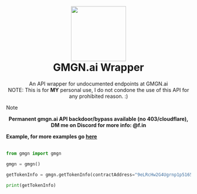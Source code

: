 <h1 align="center">
	<img src="https://gmgn.ai/static/logo/GMGNLogo.webp" width="150px"><br>
    GMGN.ai Wrapper
</h1>
<p align="center">
	An API wrapper for undocumented endpoints at GMGN.ai<br>NOTE: This is for <b>MY</b> personal use, I do not condone the use of this API for any prohibited reason. :)</br>
</p>

Note
</h1>
<p align="center">
	<b>Permanent gmgn.ai API backdoor/bypass available (no 403/cloudflare), DM me on Discord for more info: @f.in</b>
</p>

<b>Example, for more examples go <a href="https://github.com/1f1n/gmgnai-wrapper/tree/main/examples">here</a></b><br><br>

```python
from gmgn import gmgn

gmgn = gmgn()

getTokenInfo = gmgn.getTokenInfo(contractAddress="9eLRcHw2G4Ugrnp1p5165PuZsQ2YSc9GnBpGZS7Cpump")

print(getTokenInfo)
```
